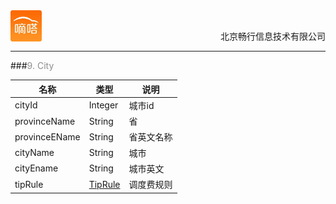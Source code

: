 <div align="center">
<img src="../dida.jpg" height="50" width="50" align="left">
<br><p align="right">北京畅行信息技术有限公司</p>
</div>


---

###<font color=#8E8E8E >9. City</font>

| 名称              | 类型                 | 说明                                                                                |
|-------------------|----------------------|-------------------------------------------------------------------------------------|
| cityId            | Integer              | 城市id                                                                              |
| provinceName      | String               | 省                                                                                  |
| provinceEName     | String               | 省英文名称                                                                          |
| cityName          | String               | 城市                                                                                |
| cityEname         | String               | 城市英文                                                                            |
| tipRule           | [TipRule](section6.10.md)              | 调度费规则                                                                          |